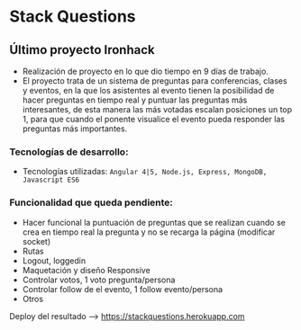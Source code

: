 # Stack Questions

## Último proyecto Ironhack
* Realización de proyecto en lo que dio tiempo en 9 días de trabajo.
* El proyecto trata de un sistema de preguntas para conferencias, clases y eventos, en la que los asistentes al evento tienen la posibilidad de hacer preguntas en tiempo real y puntuar las preguntas más interesantes, de esta manera las más votadas escalan posiciones un top 1, para que cuando el ponente visualice el evento pueda responder las preguntas más importantes.

### Tecnologías de desarrollo:
* Tecnologías utilizadas: `Angular 4|5, Node.js, Express, MongoDB, Javascript ES6`

### Funcionalidad que queda pendiente:
- Hacer funcional la puntuación de preguntas que se realizan cuando se crea en tiempo real la pregunta y no se recarga la página (modificar socket)
- Rutas
- Logout, loggedin
- Maquetación y diseño Responsive
- Controlar votos, 1 voto pregunta/persona
- Controlar follow de el evento, 1 follow evento/persona
- Otros


Deploy del resultado --> https://stackquestions.herokuapp.com
